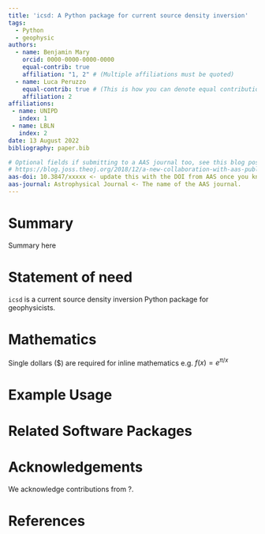 ```yaml
---
title: 'icsd: A Python package for current source density inversion'
tags:
  - Python
  - geophysic
authors:
  - name: Benjamin Mary
    orcid: 0000-0000-0000-0000
    equal-contrib: true
    affiliation: "1, 2" # (Multiple affiliations must be quoted)
  - name: Luca Peruzzo
    equal-contrib: true # (This is how you can denote equal contributions between multiple authors)
    affiliation: 2
affiliations:
 - name: UNIPD
   index: 1
 - name: LBLN
   index: 2
date: 13 August 2022
bibliography: paper.bib

# Optional fields if submitting to a AAS journal too, see this blog post:
# https://blog.joss.theoj.org/2018/12/a-new-collaboration-with-aas-publishing
aas-doi: 10.3847/xxxxx <- update this with the DOI from AAS once you know it.
aas-journal: Astrophysical Journal <- The name of the AAS journal.
---
```


# Summary

Summary here

# Statement of need

`icsd` is a current source density inversion Python package for geophysicists. 

# Mathematics

Single dollars ($) are required for inline mathematics e.g. $f(x) = e^{\pi/x}$

# Example Usage 


# Related Software Packages


# Acknowledgements

We acknowledge contributions from ?.

# References 
